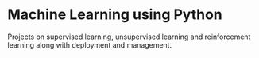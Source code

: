 # Machine Learning using Python
 Projects on supervised learning, unsupervised learning and reinforcement learning along with deployment and management.
